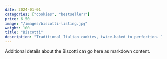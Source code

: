 ```yaml
---
date: 2024-01-01
categories: ["cookies", "bestsellers"]
price: 6.50
image: "/images/biscotti-listing.jpg"
weight: 100
title: "Biscotti"
description: "Traditional Italian cookies, twice-baked to perfection. Ideal with coffee or tea."
---
```


Additional details about the Biscotti can go here as markdown content.

